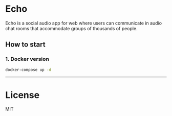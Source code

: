 # Echo
Echo is a social audio app for web where users can communicate in audio chat rooms that accommodate groups of thousands of people.

## How to start

### 1. Docker version
```sh
docker-compose up -d
```

---

# License
MIT